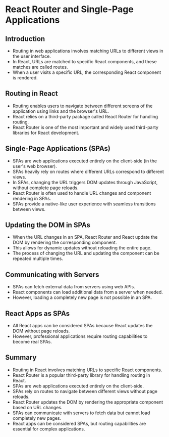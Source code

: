 # React Router and Single-Page Applications

## Introduction

- Routing in web applications involves matching URLs to different views in the user interface.
- In React, URLs are matched to specific React components, and these matches are called routes.
- When a user visits a specific URL, the corresponding React component is rendered.

## Routing in React

- Routing enables users to navigate between different screens of the application using links and the browser's URL.
- React relies on a third-party package called React Router for handling routing.
- React Router is one of the most important and widely used third-party libraries for React development.

## Single-Page Applications (SPAs)

- SPAs are web applications executed entirely on the client-side (in the user's web browser).
- SPAs heavily rely on routes where different URLs correspond to different views.
- In SPAs, changing the URL triggers DOM updates through JavaScript, without complete page reloads.
- React Router is often used to handle URL changes and component rendering in SPAs.
- SPAs provide a native-like user experience with seamless transitions between views.

## Updating the DOM in SPAs

- When the URL changes in an SPA, React Router and React update the DOM by rendering the corresponding component.
- This allows for dynamic updates without reloading the entire page.
- The process of changing the URL and updating the component can be repeated multiple times.

## Communicating with Servers

- SPAs can fetch external data from servers using web APIs.
- React components can load additional data from a server when needed.
- However, loading a completely new page is not possible in an SPA.

## React Apps as SPAs

- All React apps can be considered SPAs because React updates the DOM without page reloads.
- However, professional applications require routing capabilities to become real SPAs.

## Summary

- Routing in React involves matching URLs to specific React components.
- React Router is a popular third-party library for handling routing in React.
- SPAs are web applications executed entirely on the client-side.
- SPAs rely on routes to navigate between different views without page reloads.
- React Router updates the DOM by rendering the appropriate component based on URL changes.
- SPAs can communicate with servers to fetch data but cannot load completely new pages.
- React apps can be considered SPAs, but routing capabilities are essential for complex applications.
